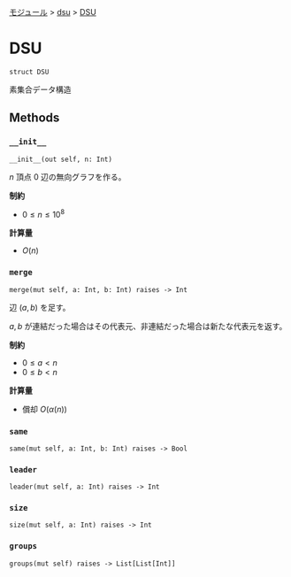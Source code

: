 [モジュール](../index.md) > [dsu](./index.md) > [DSU]()

# DSU

```
struct DSU
```

素集合データ構造

## Methods

### `__init__`

```
__init__(out self, n: Int)
```

$`n`$ 頂点 $`0`$ 辺の無向グラフを作る。

**制約**

- $`0 \le n \le 10^8`$

**計算量**

- $`O(n)`$

### `merge`

```
merge(mut self, a: Int, b: Int) raises -> Int
```

辺 $`(a, b)`$ を足す。

$`a, b`$ が連結だった場合はその代表元、非連結だった場合は新たな代表元を返す。

**制約**

- $`0 \le a \lt n`$
- $`0 \le b \lt n`$

**計算量**

- 償却 $`O(\alpha(n))`$

### `same`

```
same(mut self, a: Int, b: Int) raises -> Bool
```

### `leader`

```
leader(mut self, a: Int) raises -> Int
```

### `size`

```
size(mut self, a: Int) raises -> Int
```

### `groups`

```
groups(mut self) raises -> List[List[Int]]
```
